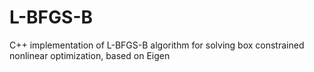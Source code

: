 # L-BFGS-B
C++ implementation of L-BFGS-B algorithm for solving box constrained nonlinear optimization, based on Eigen
